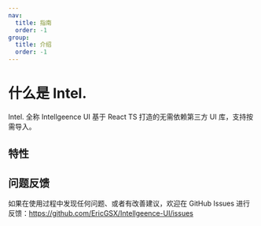 ```yaml
---
nav:
  title: 指南
  order: -1
group:
  title: 介绍
  order: -1
---
```


# 什么是 Intel.

Intel. 全称 Intellgeence UI 基于 React TS 打造的无需依赖第三方 UI 库，支持按需导入。

## 特性

## 问题反馈

如果在使用过程中发现任何问题、或者有改善建议，欢迎在 GitHub Issues 进行反馈：https://github.com/EricGSX/Intellgeence-UI/issues
